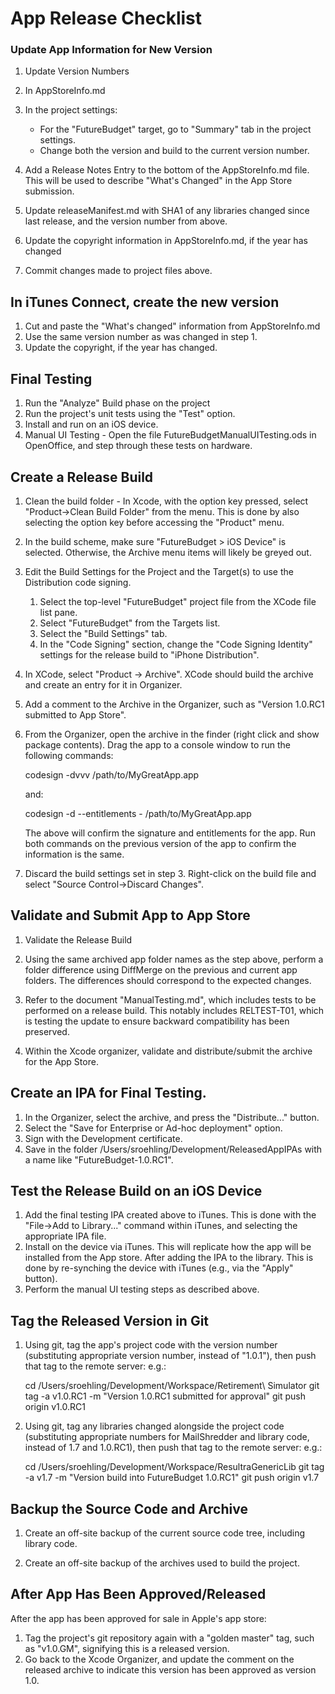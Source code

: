 # App Release Checklist

### Update App Information for New Version

1. Update Version Numbers
  1. In AppStoreInfo.md
  2. In the project settings:
     * For the "FutureBudget" target, go to "Summary" tab in the project settings.
     * Change both the version and build to the current version number.

3. Add a Release Notes Entry to the bottom of the AppStoreInfo.md file. This will be used to describe "What's Changed" in the App Store submission.

4. Update releaseManifest.md with SHA1 of any libraries changed since last release, and the version number from above.

5. Update the copyright information in AppStoreInfo.md, if the year has changed
  
6. Commit changes made to project files above.

## In iTunes Connect, create the new version

1. Cut and paste the "What's changed" information from AppStoreInfo.md
2. Use the same version number as was changed in step 1.
3. Update the copyright, if the year has changed.

## Final Testing

1. Run the "Analyze" Build phase on the project
2. Run the project's unit tests using the "Test" option.
3. Install and run on an iOS device.
4. Manual UI Testing - Open the file FutureBudgetManualUITesting.ods in OpenOffice, and step through these tests on hardware.
  

## Create a Release Build

  1. Clean the build folder - In Xcode, with the option key pressed, select "Product->Clean Build Folder" from the menu. This is done by also selecting the option key before accessing the "Product" menu.

  2. In the build scheme, make sure "FutureBudget > iOS Device" is selected. Otherwise, the Archive menu items will likely be greyed out.
  
  3. Edit the Build Settings for the Project and the Target(s) to use the Distribution code signing. 
     1. Select the top-level "FutureBudget" project file from the XCode file list pane.
     2. Select "FutureBudget" from the Targets list.
     3. Select the "Build Settings" tab.
     4. In the "Code Signing" section, change the "Code Signing Identity" settings for the release build to "iPhone Distribution".
  
  4. In XCode, select "Product -> Archive". XCode should build the archive and create an entry for it in Organizer.

  5. Add a comment to the Archive in the Organizer, such as "Version 1.0.RC1 submitted to App Store".

  6. From the Organizer, open the archive in the finder (right click and show package contents). Drag the 
     app to a console window to run the following commands:
     
     codesign -dvvv /path/to/MyGreatApp.app
     
     and:
     
     codesign -d --entitlements - /path/to/MyGreatApp.app
     
     The above will confirm the signature and entitlements for the
     app. Run both commands on the previous version of the app
     to confirm the information is the same.

  7. Discard the build settings set in step 3. Right-click on the build file and select "Source Control->Discard Changes".
   
## Validate and Submit App to App Store

1. Validate the Release Build

  1. Using the same archived app folder names as the step above,
     perform a folder difference using DiffMerge on the previous
     and current app folders. The differences should correspond to
     the expected changes.

  2. Refer to the document "ManualTesting.md", which includes tests to
     be performed on a release build. This notably includes RELTEST-T01,
     which is testing the update to ensure backward compatibility has been preserved.

2. Within the Xcode organizer, validate and distribute/submit the archive for the App Store.

## Create an IPA for Final Testing.

1. In the Organizer, select the archive, and press the "Distribute..." button.
2. Select the "Save for Enterprise or Ad-hoc deployment" option.
3. Sign with the Development certificate.
4. Save in the folder /Users/sroehling/Development/ReleasedAppIPAs with a name like "FutureBudget-1.0.RC1".
  
## Test the Release Build on an iOS Device

  1. Add the final testing IPA created above to iTunes. This is done with the "File->Add to Library..." command within iTunes, and selecting the appropriate IPA file.
  2. Install on the device via iTunes. This will replicate how the app will be installed from the App store. After adding the IPA to the library. This is done by re-synching the device with iTunes (e.g., via the "Apply" button).
  3. Perform the manual UI testing steps as described above.
  
## Tag the Released Version in Git
  
1. Using git, tag the app's project code with the version number
   (substituting appropriate version number, instead of "1.0.1"), then push that tag to the remote server: e.g.:

	cd /Users/sroehling/Development/Workspace/Retirement\ Simulator
	git tag -a v1.0.RC1 -m "Version 1.0.RC1 submitted for approval"
    git push origin v1.0.RC1 
	
2. Using git, tag any libraries changed alongside the project code 
   (substituting appropriate numbers for MailShredder and library code, instead of 1.7 and 1.0.RC1), then push that tag to the remote server: e.g.:

    cd /Users/sroehling/Development/Workspace/ResultraGenericLib
	git tag -a v1.7 -m "Version build into FutureBudget 1.0.RC1"
    git push origin v1.7 
	
## Backup the Source Code and Archive
	
1. Create an off-site backup of the current source code tree, including library code.

2. Create an off-site backup of the archives used to build the project.

## After App Has Been Approved/Released

After the app has been approved for sale in Apple's app store:

1. Tag the project's git repository again with a "golden master" tag, such as "v1.0.GM", signifying this is a released version.
2. Go back to the Xcode Organizer, and update the comment on the released archive to indicate this version has been approved as version 1.0.